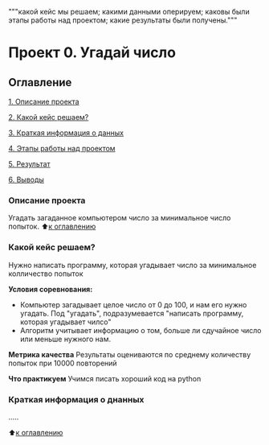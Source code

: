 """какой кейс мы решаем;
какими данными оперируем;
каковы были этапы работы над проектом;
какие результаты были получены."""
# Проект 0. Угадай число

## Оглавление
[1. Описание проекта](https://github.com/Tatarblch/DC/tree/main/project_0/README.md#Описание-проекта)

[2. Какой кейс решаем?](https://github.com/Tatarblch/DC/tree/main/project_0/README.md#Какой-кейс-рушаем)

[3. Краткая информация о данных](https://github.com/Tatarblch/DC/tree/main/project_0/README.md#Краткая-информация-о-данных)

[4. Этапы работы над проектом](https://github.com/Tatarblch/DC/tree/main/project_0/README.md#Этапы-работы-над-проектом)

[5. Результат](https://github.com/Tatarblch/DC/tree/main/project_0/README.md#Результат)

[6. Выводы](https://github.com/Tatarblch/DC/tree/main/project_0/README.md#Выводы)

### Описание проекта
Угадать загаданное компьютером число за минимальное число попыток.
:arrow_up:[к оглавлению](https://github.com/Tatarblch/DC/tree/main/project_0/README.md#Оглавление)

### Какой кейс решаем?
Нужно написать программу, которая угадывает число за минимальное колличество попыток

**Условия соревнования:**
- Компьютер загадывает целое число от 0 до 100, и нам его нужно угадать. Под "угадать", подразумевается "написать программу, которая угадывает чилсо"
- Алгоритм учитывает информацию о том, больше ли сдучайное число или меньше нужного нам.

**Метрика качества**
Результаты оцениваются по среднему количеству попыток при 10000 повторений

**Что практикуем**
Учимся писать хороший код на python


### Краткая информация о днанных
.....

:arrow_up:[к оглавлению](https://github.com/Tatarblch/DC/tree/main/project_0/README.md#Оглавление)